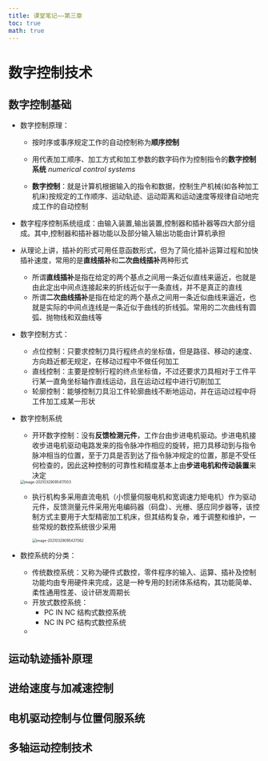 ```yaml
---
title: 课堂笔记——第三章
toc: true
math: true
---
```


# 数字控制技术

## 数字控制基础

- 数字控制原理：
  - 按时序或事序规定工作的自动控制称为**顺序控制**
  
  - 用代表加工顺序、加工方式和加工参数的数字码作为控制指令的**数字控制系统** *numerical control systems*
  
  - **数字控制**：就是计算机根据输入的指令和数据，控制生产机械(如各种加工机床)按规定的工作顺序、运动轨迹、运动距离和运动速度等规律自动地完成工作的自动控制
  
- 数字程序控制系统组成：由输入装置,输出装置,控制器和插补器等四大部分组成。其中,控制器和插补器功能以及部分输入输出功能由计算机承担

- 从理论上讲，插补的形式可用任意函数形式，但为了简化插补运算过程和加快插补速度，常用的是**直线插补**和**二次曲线插补**两种形式

  - 所谓**直线插补**是指在给定的两个基点之间用一条近似直线来逼近，也就是由此定出中间点连接起来的折线近似于一条直线，并不是真正的直线
  - 所谓**二次曲线插补**是指在给定的两个基点之间用一条近似曲线来逼近，也就是实际的中间点连线是一条近似于曲线的折线弧。常用的二次曲线有圆弧、抛物线和双曲线等

- 数字控制方式：

  - 点位控制：只要求控制刀具行程终点的坐标值，但是路径、移动的速度、方向趋近都无规定，在移动过程中不做任何加工
  - 直线控制：主要是控制行程的终点坐标值，不过还要求刀具相对于工件平行某一直角坐标轴作直线运动，且在运动过程中进行切削加工
  - 轮廓控制：能够控制刀具沿工件轮廓曲线不断地运动，并在运动过程中将工件加工成某一形状

- 数字控制系统

  - 开环数字控制：没有**反馈检测元件**，工作台由步进电机驱动。步进电机接收步进电机驱动电路发来的指令脉冲作相应的旋转，把刀具移动到与指令脉冲相当的位置，至于刀具是否到达了指令脉冲规定的位置，那是不受任何检查的，因此这种控制的可靠性和精度基本上由**步进电机和传动装置**来决定

  <img src="http://222.65.137.121:9702/images/2021/03/28/20210329095417.png" alt="image-20210329095417003" style="zoom:50%;" />

  - 执行机构多采用直流电机（小惯量伺服电机和宽调速力矩电机）作为驱动元件，反馈测量元件采用光电编码器（码盘）、光栅、感应同步器等，该控制方式主要用于大型精密加工机床，但其结构复杂，难于调整和维护，一些常规的数控系统很少采用

    <img src="http://222.65.137.121:9702/images/2021/03/28/20210329095437.png" alt="image-20210329095437062" style="zoom:50%;" />

- 数控系统的分类：

  - 传统数控系统：又称为硬件式数控，零件程序的输入、运算、插补及控制功能均由专用硬件来完成，这是一种专用的封闭体系结构，其功能简单、柔性通用性差、设计研发周期长
  - 开放式数控系统：
    - PC IN NC 结构式数控系统
    - NC IN PC 结构式数控系统
  - 

## 运动轨迹插补原理



## 进给速度与加减速控制



## 电机驱动控制与位置伺服系统



## 多轴运动控制技术

